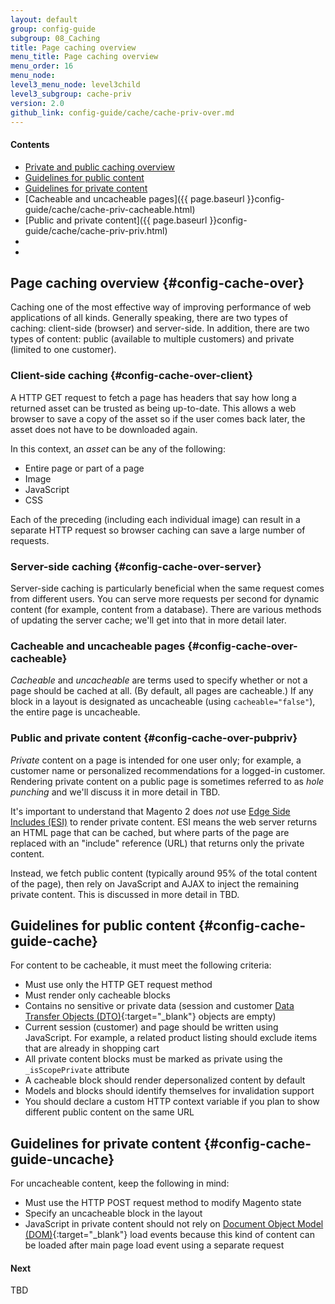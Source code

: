 ```yaml
---
layout: default
group: config-guide
subgroup: 08_Caching
title: Page caching overview
menu_title: Page caching overview
menu_order: 16
menu_node: 
level3_menu_node: level3child
level3_subgroup: cache-priv
version: 2.0
github_link: config-guide/cache/cache-priv-over.md
---
```


#### Contents
*	[Private and public caching overview](#config-cache-over)
*	[Guidelines for public content](#config-cache-guide-cache)
*	[Guidelines for private content](#config-cache-guide-uncache)
*	[Cacheable and uncacheable pages]({{ page.baseurl }}config-guide/cache/cache-priv-cacheable.html)
*	[Public and private content]({{ page.baseurl }}config-guide/cache/cache-priv-priv.html)
*	[]()
*	[]()

## Page caching overview {#config-cache-over}
Caching one of the most effective way of improving performance of web applications of all kinds. Generally speaking, there are two types of caching: client-side (browser) and server-side. In addition, there are two types of content: public (available to multiple customers) and private (limited to one customer).

### Client-side caching {#config-cache-over-client}
A HTTP GET request to fetch a page has headers that say how long a returned asset can be trusted as being up-to-date. This allows a web browser to save a copy of the asset so if the user comes back later, the asset does not have to be downloaded again. 

In this context, an *asset* can be any of the following:

*	Entire page or part of a page
*	Image
*	JavaScript
*	CSS

Each of the preceding (including each individual image) can result in a separate HTTP request so browser caching can save a large number of requests.

### Server-side caching {#config-cache-over-server}
Server-side caching is particularly beneficial when the same request comes from different users. You can serve more requests per second for dynamic content (for example, content from a database). There are various methods of updating the server cache; we'll get into that in more detail later.

### Cacheable and uncacheable pages {#config-cache-over-cacheable}
*Cacheable* and *uncacheable* are terms used to specify whether or not a page should be cached at all. (By default, all pages are cacheable.) If any block in a layout is designated as uncacheable (using `cacheable="false"`), the entire page is uncacheable.

### Public and private content {#config-cache-over-pubpriv}
*Private* content on a page is intended for one user only; for example, a customer name or personalized recommendations for a logged-in customer. Rendering private content on a public page is sometimes referred to as *hole punching* and we'll discuss it in more detail in TBD.

It's important to understand that Magento 2 does *not* use [Edge Side Includes (ESI)](https://en.wikipedia.org/wiki/Edge_Side_Includes) to render private content. ESI means the web server returns an HTML page that can be cached, but where parts of the page are replaced with an "include" reference (URL) that returns only the private content.

Instead, we fetch public content (typically around 95% of the total content of the page), then rely on JavaScript and AJAX to inject the remaining private content. This is discussed in more detail in TBD.

## Guidelines for public content {#config-cache-guide-cache}
For content to be cacheable, it must meet the following criteria:

*	Must use only the HTTP GET request method
*	Must render only cacheable blocks
*	Contains no sensitive or private data (session and customer [Data Transfer Objects (DTO)](https://en.wikipedia.org/wiki/Data_transfer_object){:target="_blank"} objects are empty)
*	Current session (customer) and page should be written using JavaScript. For example, a related product listing should exclude items that are already in shopping cart
*	All private content blocks must be marked as private using the `_isScopePrivate` attribute
*	A cacheable block should render depersonalized content by default
*	Models and blocks should identify themselves for invalidation support
*	You should declare a custom HTTP context variable if you plan to show different public content on the same URL

## Guidelines for private content {#config-cache-guide-uncache}
For uncacheable content, keep the following in mind:

*	Must use the HTTP POST request method to modify Magento state
*	Specify an uncacheable block in the layout
*	JavaScript in private content should not rely on [Document Object Model (DOM)](https://en.wikipedia.org/wiki/DOM_events){:target="_blank"} load events because this kind of content can be loaded after main page load event using a separate request

#### Next
TBD